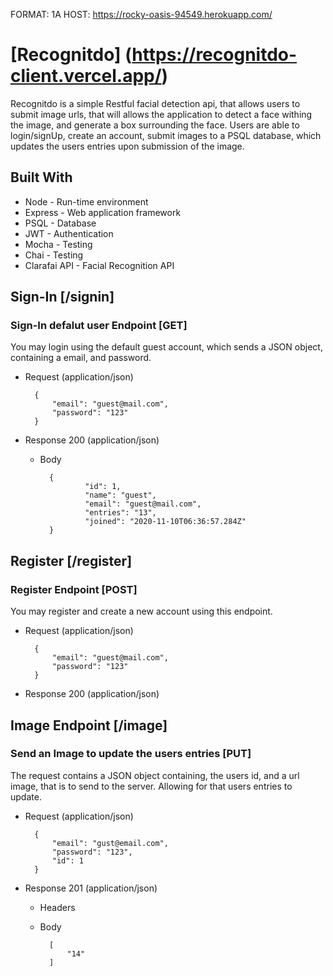 FORMAT: 1A
HOST: https://rocky-oasis-94549.herokuapp.com/

# [Recognitdo] (https://recognitdo-client.vercel.app/)

Recognitdo is a simple Restful facial detection api, that allows users to submit image urls, that will allows the application to detect a face withing the image, and generate a box surrounding the face.
Users are able to login/signUp, create an account, submit images to a PSQL database, which updates the users entries upon submission of the image. 

## Built With

 - Node - Run-time environment
 - Express - Web application framework
 - PSQL - Database
 - JWT - Authentication
 - Mocha - Testing
 - Chai - Testing
 - Clarafai API - Facial Recognition API


## Sign-In [/signin]

### Sign-In defalut user Endpoint [GET]

You may login using the default guest account, which sends a JSON object, containing a email, and password. 

+ Request (application/json)

        {
            "email": "guest@mail.com",
            "password": "123"
        }
        

+ Response 200 (application/json)

    + Body
    
            {
                    "id": 1,
                    "name": "guest",
                    "email": "guest@mail.com",
                    "entries": "13",
                    "joined": "2020-11-10T06:36:57.284Z"
            }

## Register [/register]


### Register Endpoint [POST]
You may register and create a new account using this endpoint. 

+ Request (application/json)

        {
            "email": "guest@mail.com",
            "password": "123"
        }
        

+ Response 200 (application/json)



## Image Endpoint [/image]


### Send an Image to update the users entries [PUT]

The request contains a JSON object containing, the users id, and a url image, that is to send to the server.
Allowing for that users entries to update. 

+ Request (application/json)

        {
            "email": "gust@email.com",
            "password": "123",
            "id": 1
        }

+ Response 201 (application/json)

    + Headers

           

    + Body

            [
                "14"
            ]
